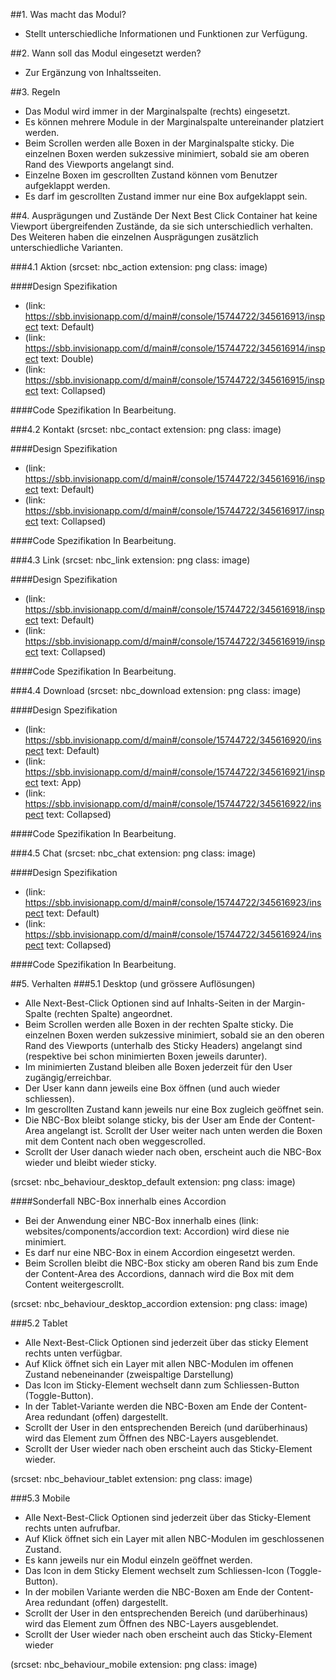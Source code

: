 ##1. Was macht das Modul?
* Stellt unterschiedliche Informationen und Funktionen zur Verfügung.

##2. Wann soll das Modul eingesetzt werden? 
* Zur Ergänzung von Inhaltsseiten.

##3. Regeln
* Das Modul wird immer in der Marginalspalte (rechts) eingesetzt.
* Es können mehrere Module in der Marginalspalte untereinander platziert werden.
* Beim Scrollen werden alle Boxen in der Marginalspalte sticky. Die einzelnen Boxen werden sukzessive minimiert, sobald sie am oberen Rand des Viewports angelangt sind.
* Einzelne Boxen im gescrollten Zustand können vom Benutzer aufgeklappt werden.
* Es darf im gescrollten Zustand immer nur eine Box aufgeklappt sein.

##4. Ausprägungen und Zustände 
Der Next Best Click Container hat keine Viewport übergreifenden Zustände, da sie sich unterschiedlich verhalten. Des Weiteren haben die einzelnen Ausprägungen zusätzlich unterschiedliche Varianten.

###4.1 Aktion
(srcset: nbc_action extension: png class: image)

####Design Spezifikation
*   (link: https://sbb.invisionapp.com/d/main#/console/15744722/345616913/inspect text: Default)
*   (link: https://sbb.invisionapp.com/d/main#/console/15744722/345616914/inspect text: Double)
*   (link: https://sbb.invisionapp.com/d/main#/console/15744722/345616915/inspect text: Collapsed)

####Code Spezifikation
In Bearbeitung.

###4.2 Kontakt
(srcset: nbc_contact extension: png class: image)

####Design Spezifikation
*   (link: https://sbb.invisionapp.com/d/main#/console/15744722/345616916/inspect text: Default)
*   (link: https://sbb.invisionapp.com/d/main#/console/15744722/345616917/inspect text: Collapsed)

####Code Spezifikation
In Bearbeitung.

###4.3 Link
(srcset: nbc_link extension: png class: image)

####Design Spezifikation
*   (link: https://sbb.invisionapp.com/d/main#/console/15744722/345616918/inspect text: Default)
*   (link: https://sbb.invisionapp.com/d/main#/console/15744722/345616919/inspect text: Collapsed)

####Code Spezifikation
In Bearbeitung.

###4.4 Download
(srcset: nbc_download extension: png class: image)

####Design Spezifikation
*   (link: https://sbb.invisionapp.com/d/main#/console/15744722/345616920/inspect text: Default)
*   (link: https://sbb.invisionapp.com/d/main#/console/15744722/345616921/inspect text: App)
*   (link: https://sbb.invisionapp.com/d/main#/console/15744722/345616922/inspect text: Collapsed)

####Code Spezifikation
In Bearbeitung.

###4.5 Chat
(srcset: nbc_chat extension: png class: image)

####Design Spezifikation
*   (link: https://sbb.invisionapp.com/d/main#/console/15744722/345616923/inspect text: Default)
*   (link: https://sbb.invisionapp.com/d/main#/console/15744722/345616924/inspect text: Collapsed)

####Code Spezifikation
In Bearbeitung.

##5. Verhalten
###5.1 Desktop (und grössere Auflösungen)
* Alle Next-Best-Click Optionen sind auf Inhalts-Seiten in der Margin-Spalte (rechten Spalte) angeordnet.
* Beim Scrollen werden alle Boxen in der rechten Spalte sticky. Die einzelnen Boxen werden sukzessive minimiert, sobald sie an den oberen Rand des Viewports (unterhalb des Sticky Headers) angelangt sind (respektive bei schon minimierten Boxen jeweils darunter).
* Im minimierten Zustand bleiben alle Boxen jederzeit für den User zugängig/erreichbar.
* Der User kann dann jeweils eine Box öffnen (und auch wieder schliessen).
* Im gescrollten Zustand kann jeweils nur eine Box zugleich geöffnet sein.
* Die NBC-Box bleibt solange sticky, bis der User am Ende der Content-Area angelangt ist. Scrollt der User weiter nach unten werden die Boxen mit dem Content nach oben weggescrolled.
* Scrollt der User danach wieder nach oben, erscheint auch die NBC-Box wieder und bleibt wieder sticky.

(srcset: nbc_behaviour_desktop_default extension: png class: image)

####Sonderfall NBC-Box innerhalb eines Accordion
* Bei der Anwendung einer NBC-Box innerhalb eines (link: websites/components/accordion text: Accordion) wird diese nie minimiert.
* Es darf nur eine NBC-Box in einem Accordion eingesetzt werden.
* Beim Scrollen bleibt die NBC-Box sticky am oberen Rand bis zum Ende der Content-Area des Accordions, dannach wird die Box mit dem Content weitergescrollt.

(srcset: nbc_behaviour_desktop_accordion extension: png class: image)

###5.2 Tablet
* Alle Next-Best-Click Optionen sind jederzeit über das sticky Element rechts unten verfügbar.
* Auf Klick öffnet sich ein Layer mit allen NBC-Modulen im offenen Zustand nebeneinander (zweispaltige Darstellung)
* Das Icon im Sticky-Element wechselt dann zum Schliessen-Button (Toggle-Button).
* In der Tablet-Variante werden die NBC-Boxen am Ende der Content-Area redundant (offen) dargestellt.
* Scrollt der User in den entsprechenden Bereich (und darüberhinaus) wird das Element zum Öffnen des NBC-Layers ausgeblendet.
* Scrollt der User wieder nach oben erscheint auch das Sticky-Element wieder.

(srcset: nbc_behaviour_tablet extension: png class: image)

###5.3 Mobile
* Alle Next-Best-Click Optionen sind jederzeit über das Sticky-Element rechts unten aufrufbar.
* Auf Klick öffnet sich ein Layer mit allen NBC-Modulen im geschlossenen Zustand. 
* Es kann jeweils nur ein Modul einzeln geöffnet werden.
* Das Icon in dem Sticky Element wechselt zum Schliessen-Icon (Toggle-Button).
* In der mobilen Variante werden die NBC-Boxen am Ende der Content-Area redundant (offen) dargestellt.
* Scrollt der User in den entsprechenden Bereich (und darüberhinaus) wird das Element zum Öffnen des NBC-Layers ausgeblendet.
* Scrollt der User wieder nach oben erscheint auch das Sticky-Element wieder

(srcset: nbc_behaviour_mobile extension: png class: image)